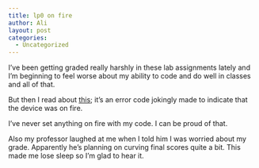 ```yaml
---
title: lp0 on fire
author: Ali
layout: post
categories:
  - Uncategorized
---
```

I&#8217;ve been getting graded really harshly in these lab assignments lately and I&#8217;m beginning to feel worse about my ability to code and do well in classes and all of that.

But then I read about [this][1]; it&#8217;s an error code jokingly made to indicate that the device was on fire.

I&#8217;ve never set anything on fire with my code. I can be proud of that.

Also my professor laughed at me when I told him I was worried about my grade. Apparently he&#8217;s planning on curving final scores quite a bit. This made me lose sleep so I&#8217;m glad to hear it.

 [1]: http://en.wikipedia.org/wiki/Lp0_on_fire
